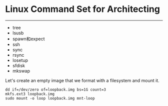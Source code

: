 # Linux Command Set for Architecting
--------------------------------------------------------------------------------

- tree
- lsusb
- spawn和expect
- ssh
- sync
- rsync
- losetup
- sfdisk
- mkswap

Let's create an empty image that we format with a filesystem and mount it.

    dd if=/dev/zero of=loopback.img bs=1G count=3
    mkfs.ext3 loopback.img
    sudo mount -o loop loopback.img mnt-loop

